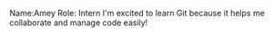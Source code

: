 Name:Amey
Role: Intern
I'm excited to learn Git because it helps me collaborate and manage code easily!


